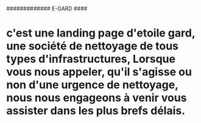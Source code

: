 #
############# E-GARD ####









# c'est une landing page d'etoile gard, une société de nettoyage de tous types d'infrastructures, Lorsque vous nous appeler, qu'il s'agisse ou non d'une urgence de nettoyage, nous nous engageons à venir vous assister dans les plus brefs délais.
